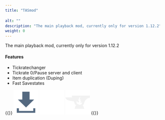 ```yaml
---
title: "TASmod"

alt: ""
description: "The main playback mod, currently only for version 1.12.2"
weight: 0
---
```


The main playback mod, currently only for version 1.12.2

#### Features

*   Tickratechanger
*   Tickrate 0/Pause server and client
*   Item duplication (Duping)
*   Fast Savestates

{{<rawhtml>}}
<a href="https://github.com/ScribbleLP/TASmod/releases"><img class="inlineBlock border hovered"
		src="/images/DownloadButton.svg" height="80" alt="Download Button"></a>
<a href="https://github.com/ScribbleLP/TASmod/"><img class="inlineBlock border hovered"
		src="/images/Github-Mark.svg" height="80" alt="GitHub logo"></a>
<a href="https://www.curseforge.com/minecraft/mc-mods/tasmod"><img class="inlineBlock border hovered"
		src="/images/CurseForge.svg" height="80" alt="Curseforge"></a>
{{</rawhtml>}}